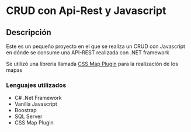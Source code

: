 # CRUD con Api-Rest y Javascript
<h2>Descripción</h2>
<p>Este es un pequeño proyecto en el que se realiza un CRUD con Javascript en dónde se consume una API-REST realizada con .NET framework</p>
<p>Se utilizó una libreria llamada <a href="https://cssmapsplugin.com/get/continents/" target="_blank">CSS Map Plugin</a> para la realización de los mapas</p>
<h3>Lenguajes utilizados</h3>
<ul>
  <li>C# .Net Framework</li>
  <li>Vanilla Javascript</li>
  <li>Boostrap</li>
  <li>SQL Server</li>
  <li>CSS Map Plugin</li>
</ul>
